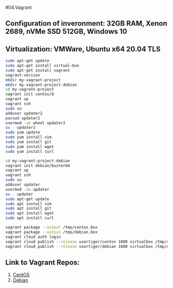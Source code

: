 #04.Vagrant
## Configuration of inveronment: 32GB RAM, Xenon 2689, nVMe SSD 512GB, Windows 10
## Virtualization: VMWare, Ubuntu x64 20.04 TLS
```bash
sudo apt-get update
sudo apt-get install virtual-box
sudo apt-get install vagrant
vagrant-version
mkdir my-vagrant-project
mkdir my-vagrant-project-debian
cd my-vagrant-project
vagrant init centos/8
vagrant up
vagrant ssh
sudo su
adduser updater2
passwd updater2
usermod -aG wheel updater2
su - updater2
sudo yum update
sudo yum install vim
sudo yum install git
sudo yum install wget
sudo yum install curl

cd my-vagrant-project-debian
vagrant init debian/buster64
vagrant up
vagrant ssh
sudo su
adduser updater
usermod -aG updater
su - updater
sudo apt-get update
sudo apt install vim
sudo apt install git
sudo apt install wget
sudo apt install curl

vagrant package --output /tmp/centos.box
vagrant package --output /tmp/debian.box
vagrant cloud auth login
vagrant cloud publish --release usertiger/centos 1080 virtualbox /tmp/centos.box
vagrant cloud publish --release usertiger/debian 1080 virtualbox /tmp/debian.box
```
## Link to Vagrant Repos:
1. [CentOS](https://app.vagrantup.com/usertiger/boxes/centos/versions/1.0)
2. [Debian](https://app.vagrantup.com/usertiger/boxes/debian/versions/1.0)

